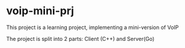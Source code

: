 # voip-mini-prj

This project is a learning project, implementing a mini-version of VoIP

The project is split into 2 parts: Client (C++) and Server(Go)
